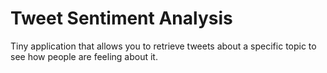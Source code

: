 # Tweet Sentiment Analysis
Tiny application that allows you to retrieve tweets about a specific topic to see how people are feeling about it.
